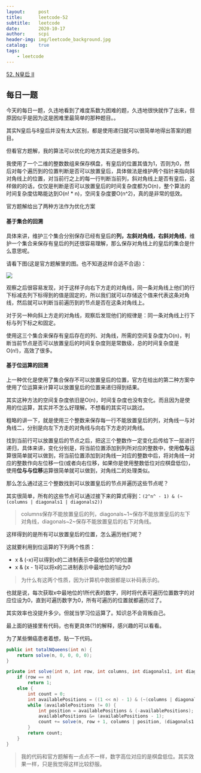 ```yaml
---
layout:     post
title:      leetcode-52
subtitle:   leetcode
date:       2020-10-17
author:     scpi
header-img: img/leetcode_background.jpg
catalog:	true
tags:
    - leetcode
---
```




[52. N皇后 II](https://leetcode-cn.com/problems/n-queens-ii/)

## 每日一题

今天的每日一题，久违地看到了难度系数为困难的题，久违地很快就作了出来，但原因似乎是因为这是困难里最简单的那种题目。。

其实N皇后与8皇后并没有太大区别，都是使用递归就可以很简单地得出答案的题目。

但看官方题解，我的算法可以优化的地方其实还是很多的。

我使用了一个二维的整数数组来保存棋盘，有皇后的位置其值为1，否则为0，然后对每个遍历到的位置判断是否可以放置皇后，具体做法是维护两个指针来指向斜对角线上的位置，对当前行之上的每一行判断当前列，斜对角线上是否有皇后，这样做的的话，仅仅是判断是否可以放置皇后的时间复杂度都为O(n)，整个算法的时间复杂度估略能达到O(n! * n)，空间复杂度要O(n^2)，真的是非常的低效。

官方题解给出了两种方法作为优化方案

#### 基于集合的回溯

具体来讲，维护三个集合分别保存已经有皇后的**列，左斜对角线，右斜对角线**，维护一个集合来保存有皇后的列还很容易理解，那么保存对角线上的皇后的集合是什么意思呢。

请看下图(这是官方题解里的图。也不知道这样合适不合适)：

![](https://assets.leetcode-cn.com/solution-static/52/1.png)

观察之后很容易发现，对于这样子向右下方走的对角线，同一条对角线上他们的行下标减去列下标得到的值是固定的，所以我们就可以存储这个值来代表这条对角线，然后就可以判断当前遍历到的节点是否在这条对角线上。

对于另一种向斜上方走的对角线，观察后发现他们的规律是：同一条对角线上行下标与列下标之和固定。

使用这三个集合来保存有皇后存在的列、对角线，所需的空间复杂度为O(n)，判断当前节点是否可以放置皇后的时间复杂度则是常数级，总的时间复杂度是O(n!)，高效了很多。

#### 基于位运算的回溯

上一种优化是使用了集合保存不可以放置皇后的位置，官方在给出的第二种方案中使用了位运算来计算可以放置皇后的位置来递归得到结果。

其实这种方法的空间复杂度依旧是O(n)，时间复杂度也没有变化。而且因为是使用的位运算，其实并不怎么好理解。不想看的其实可以跳过。

粗略的讲一下，就是使用三个整数来保存每一行不能放置皇后的列，对角线一与对角线二，分别是向左下方走的对角线与向右下方走的对角线。

找到当前行可以放置皇后的节点之后，把这三个整数作一定变化后传给下一层进行递归，具体来讲，变化分别是，将当前位置添加到列所对应的整数中，使用**位与**运算很简单就可以做到，将当前位置添加到对角线一对应的整数中后，将对角线一对应的整数作向左位移一位(或者向右位移，如果你是使用整数低位对应棋盘低位)，使用**位与与位移**运算很简单就可以做到，对角线二的处理类似。

那么怎么通过这三个整数找到可以放置皇后的节点并遍历这些节点呢？

其实很简单，所有的这些节点可以通过接下来的算式得到：`(2^n^ - 1) & (~(columns | diagonals1 | diagonals2))`

> columns保存不能放置皇后的列，diagonals~1~保存不能放置皇后的左下对角线，diagonals~2~保存不能放置皇后的右下对角线。

这样得到的是所有可以放置皇后的位置，怎么遍历他们呢？

这就要利用到位运算的下列两个性质：

* x & (-x)可以得到x的二进制表示中最低位的1的位置
* x & (x - 1)可以将x的二进制表示中最地位的1设为0

> 为什么有这两个性质，因为计算机中数据都是以补码表示的。

也就是说，每次获取x中最地位的1所代表的数字，同时将代表可遍历位置数字的对应位设为0，直到可遍历数字为0，所有可遍历的位置就都遍历过了。

其实效率也没提升多少。但就当学习位运算了。知识总不会背叛自己。

最上面的链接里有代码，也有更具体(?)的解释，感兴趣的可以看看。

为了某些懒癌患者着想，贴一下代码。

```java
public int totalNQueens(int n) {
    return solve(n, 0, 0, 0, 0);
}

private int solve(int n, int row, int columns, int diagonals1, int diagonals2) {
    if (row == n)
        return 1;
    else {
        int count = 0;
        int availablePositions = ((1 << n) - 1) & (~(columns | diagonals1 | diagonals2));
        while (availablePositions != 0) {
            int position = availablePositions & (-availablePositions);
            availablePositions &= (availablePositions - 1);
            count += solve(n, row + 1, columns | position, (diagonals1 | position) >> 1, (diagonals2 | position) << 1);
        }
        return count;
    }
}
```

> 我的代码和官方题解有一点点不一样，数字高位对应的是棋盘低位。其实效果一样，只是我觉得这样比较舒服。

